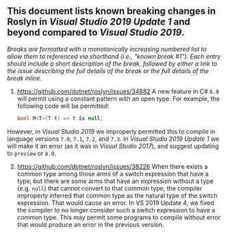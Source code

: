 ## This document lists known breaking changes in Roslyn in *Visual Studio 2019 Update 1* and beyond compared to *Visual Studio 2019*.

*Breaks are formatted with a monotonically increasing numbered list to allow them to referenced via shorthand (i.e., "known break #1").
Each entry should include a short description of the break, followed by either a link to the issue describing the full details of the break or the full details of the break inline.*

1. https://github.com/dotnet/roslyn/issues/34882 A new feature in C# `8.0` will permit using a constant pattern with an open type.  For example, the following code will be permitted:
    ``` c#
    bool M<T>(T t) => t is null;
    ```
However, in *Visual Studio 2019* we improperly permitted this to compile in language versions `7.0`, `7.1`, `7.2`, and `7.3`.  In *Visual Studio 2019 Update 1* we will make it an error (as it was in *Visual Studio 2017*), and suggest updating to `preview` or `8.0`.

2. https://github.com/dotnet/roslyn/issues/38226 When there exists a common type among those arms of a switch expression that have a type, but there are some arms that have an expression without a type (e.g. `null`) that cannot convert to that common type, the compiler improperly inferred that common type as the natural type of the switch expression. That would cause an error.  In VS 2019 Update 4, we fixed the compiler to no longer consider such a switch expression to have a common type.  This may permit some programs to compile without error that would produce an error in the previous version.

